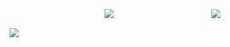 ㅤㅤㅤㅤㅤㅤㅤㅤㅤㅤㅤㅤㅤ![](https://media.discordapp.net/attachments/727258187207540846/1196597635142926420/IMG_8127.jpg?ex=65b83563&is=65a5c063&hm=66ff9571e23579a40f06b5dcb229d51d49f866affd5e7eeca7cbc4acec45749a&=&format=webp&width=616&height=542)
ㅤㅤㅤㅤㅤㅤㅤㅤㅤㅤㅤㅤㅤ![](https://media.discordapp.net/attachments/1209250687683399773/1209679931852726323/IMG_9636.png?ex=65e7cd3a&is=65d5583a&hm=8103f74b14637db55634dfd4cff8a1f7954404777746c90c16b79e9a7b5b484b&=&format=webp&quality=lossless&width=766&height=600)

![](https://twitter.com/i/status/1749148062910394666)
